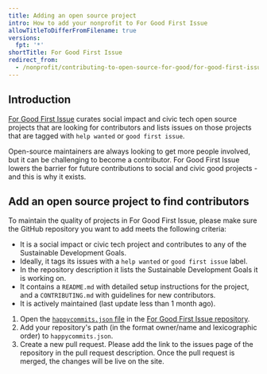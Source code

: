 ```yaml
---
title: Adding an open source project
intro: How to add your nonprofit to For Good First Issue
allowTitleToDifferFromFilename: true
versions:
  fpt: '*'
shortTitle: For Good First Issue
redirect_from:
  - /nonprofit/contributing-to-open-source-for-good/for-good-first-issue
---
```


## Introduction

[For Good First Issue](https://forgoodfirstissue.github.com/) curates social impact and civic tech open source projects that are looking for contributors and lists issues on those projects that are tagged with `help wanted` or `good first issue`.

Open-source maintainers are always looking to get more people involved, but it can be challenging to become a contributor. For Good First Issue lowers the barrier for future contributions to social and civic good projects - and this is why it exists.

## Add an open source project to find contributors

To maintain the quality of projects in For Good First Issue, please make sure the GitHub repository you want to add meets the following criteria:

* It is a social impact or civic tech project and contributes to any of the Sustainable Development Goals.
* Ideally, it tags its issues with a `help wanted` or `good first issue` label.
* In the repository description it lists the Sustainable Development Goals it is working on.
* It contains a `README.md` with detailed setup instructions for the project, and a `CONTRIBUTING.md` with guidelines for new contributors.
* It is actively maintained (last update less than 1 month ago).

1. Open the [`happycommits.json` file](https://github.com/github/forgoodfirstissue/blob/main/happycommits.json) in the [For Good First Issue repository](https://github.com/github/forgoodfirstissue).
1. Add your repository's path (in the format owner/name and lexicographic order) to `happycommits.json`.
1. Create a new pull request. Please add the link to the issues page of the repository in the pull request description. Once the pull request is merged, the changes will be live on the site.

